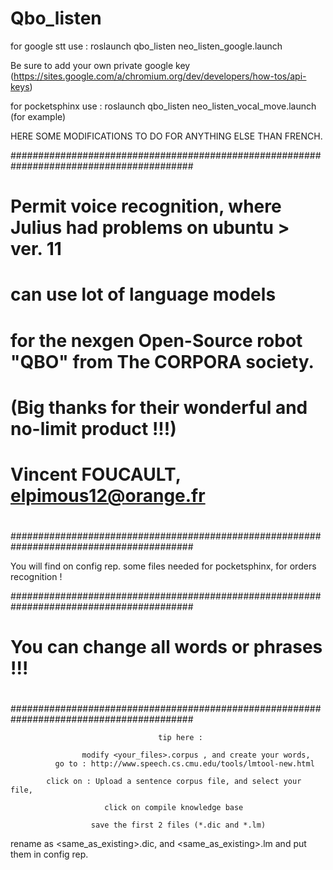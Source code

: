 Qbo_listen
==========

for google stt use : roslaunch qbo_listen neo_listen_google.launch

Be sure to add your own private google key 
(https://sites.google.com/a/chromium.org/dev/developers/how-tos/api-keys)




for pocketsphinx use :  roslaunch qbo_listen neo_listen_vocal_move.launch (for example)

 HERE SOME MODIFICATIONS TO DO FOR ANYTHING ELSE THAN FRENCH.


#########################################################################################
#
#  Permit voice recognition, where Julius had problems on ubuntu > ver. 11
#
#  can use lot of language models
#
#  for the nexgen Open-Source robot "QBO" from The CORPORA society.
#     (Big thanks for their wonderful and no-limit product !!!)
#
#  Vincent FOUCAULT, elpimous12@orange.fr
#
#########################################################################################

You will find on config rep. some files needed for pocketsphinx, for orders recognition !

#########################################################################################
#                                                                                       #
#                       You can change all words or phrases !!!                         #
#                                                                                       #
#########################################################################################


                                     tip here :
 
                    modify <your_files>.corpus , and create your words,
              go to : http://www.speech.cs.cmu.edu/tools/lmtool-new.html

            click on : Upload a sentence corpus file, and select your file,

                         click on compile knowledge base

                      save the first 2 files (*.dic and *.lm)

 rename as <same_as_existing>.dic, and <same_as_existing>.lm and put them in config rep.


